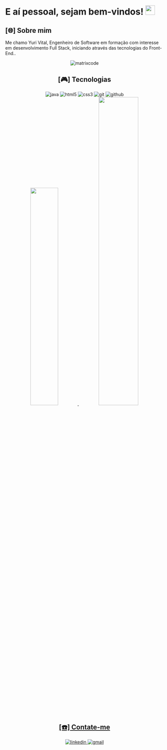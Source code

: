 <h1>
E aí pessoal, sejam bem-vindos! <img src="https://raw.githubusercontent.com/iampavangandhi/iampavangandhi/master/gifs/Hi.gif" width="30px"> 
</h1>

<h2>[🌐] Sobre mim</h2>
<p>Me chamo Yuri Vital, Engenheiro de Software em formação com interesse em desenvolvimento Full Stack, iniciando através das tecnologias do Front-End..</p>

<div align="center" width="400px" height="auto">
<img alt="matrixcode" src="https://imgur.com/G9lFPCK.gif">
<div>

###

<h2>[🎮] Tecnologias</h2>

<div align="center" style="inline_block">
  <img alt="java" src="https://img.shields.io/badge/java-000000?style=for-the-badge&logo=openjdk&logoColor=FFFFFF"/>
  <img alt="html5" src="https://img.shields.io/badge/html5-000000?style=for-the-badge&logo=html5&logoColor=FFFFFF"/>          
  <img alt="css3" src="https://img.shields.io/badge/css3-000000?style=for-the-badge&logo=css3&logoColor=FFFFFF"/>
  <img alt="git"src="https://img.shields.io/badge/git-000000?style=for-the-badge&logo=git&logoColor=FFFFFF"/>
  <img alt="github" src="https://img.shields.io/badge/github-000000?style=for-the-badge&logo=github&logoColor=FFFFFF"/>
</div>

<div display="flex">
  <a href="https://github.com/yvitall">
  <img width="42%" src="https://github-readme-stats.vercel.app/api?username=yvitall&theme=dark&hide_border=false&include_all_commits=false&count_private=false"/>
  <img width="50%" src="https://github-readme-stats.vercel.app/api/top-langs/?username=yvitall&theme=dark&hide_border=false&include_all_commits=false&count_private=false&layout=compact"/>
</div>

###

<h2>[☎️] Contate-me</h2>
<div align="center">
<a href="https://www.linkedin.com/in/yurivitall/"><img alt="linkedin" src="https://img.shields.io/badge/linkedin-000000?style=for-the-badge&logo=linkedin&logoColor=FFFFFF"> 
<a href="mailto:yvital.work@gmail.com"> <img alt="gmail" src="https://img.shields.io/badge/gmail-000000?style=for-the-badge&logo=gmail&logoColor=FFFFFF">
<div>